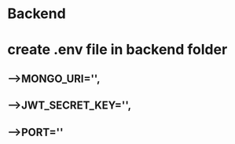 # Backend
# create .env file in backend folder
-->MONGO_URI='',
--
-->JWT_SECRET_KEY='',
--
-->PORT=''
--
